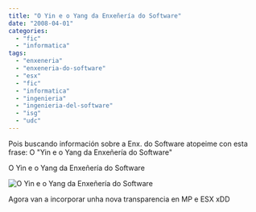 ```yaml
---
title: "O Yin e o Yang da Enxeñería do Software"
date: "2008-04-01"
categories: 
  - "fic"
  - "informatica"
tags: 
  - "enxeneria"
  - "enxeneria-do-software"
  - "esx"
  - "fic"
  - "informatica"
  - "ingenieria"
  - "ingenieria-del-software"
  - "isg"
  - "udc"
---
```


Pois buscando información sobre a Enx. do Software atopeime con esta frase: O "Yin e o Yang da Enxeñería do Software"

O Yin e o Yang da Enxeñería do Software

![O Yin e o Yang da Enxeñería do Software](images/cohesion-acoplamento-yin-yang.jpg)

Agora van a incorporar unha nova transparencia en MP e ESX xDD

